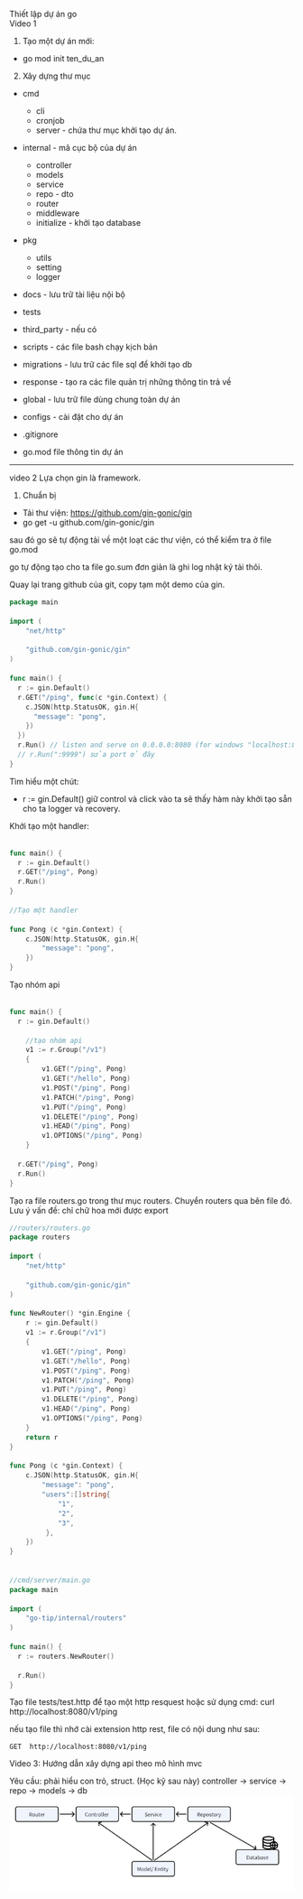 Thiết lập dự án go  
Video 1

1. Tạo một dự án mới:

- go mod init ten_du_an

2. Xây dựng thư mục

- cmd
  - cli
  - cronjob
  - server - chứa thư mục khởi tạo dự án.
- internal - mã cục bộ của dự án
  - controller
  - models
  - service
  - repo - dto
  - router
  - middleware
  - initialize - khởi tạo database
- pkg
  - utils
  - setting
  - logger
- docs - lưu trữ tài liệu nội bộ
- tests
- third_party - nếu có
- scripts - các file bash chạy kịch bản
- migrations - lưu trữ các file sql để khởi tạo db
- response - tạo ra các file quản trị những thông tin trả về
- global - lưu trữ file dùng chung toàn dự án
- configs - cài đặt cho dự án

- .gitignore
- go.mod file thông tin dự án

---

video 2
Lựa chọn gin là framework.

1. Chuẩn bị

- Tải thư viện: https://github.com/gin-gonic/gin
- go get -u github.com/gin-gonic/gin

sau đó go sẽ tự động tải về một loạt các thư viện, có thể kiểm tra ở file go.mod

go tự động tạo cho ta file go.sum đơn giản là ghi log nhật ký tải thôi.

Quay lại trang github của git, copy tạm một demo của gin.

```go
package main

import (
	"net/http"

	"github.com/gin-gonic/gin"
)

func main() {
  r := gin.Default()
  r.GET("/ping", func(c *gin.Context) {
    c.JSON(http.StatusOK, gin.H{
      "message": "pong",
    })
  })
  r.Run() // listen and serve on 0.0.0.0:8080 (for windows "localhost:8080")
  // r.Run(":9999") sửa port ở đây
}
```

Tìm hiểu một chút:

- r := gin.Default() giữ control và click vào ta sẽ thấy hàm này khởi tạo sẵn cho ta logger và recovery.

Khởi tạo một handler:

```go

func main() {
  r := gin.Default()
  r.GET("/ping", Pong)
  r.Run()
}

//Tạo một handler

func Pong (c *gin.Context) {
	c.JSON(http.StatusOK, gin.H{
		"message": "pong",
	})
}

```

Tạo nhóm api

```go

func main() {
  r := gin.Default()

	//tạo nhóm api
	v1 := r.Group("/v1")
	{
		v1.GET("/ping", Pong)
		v1.GET("/hello", Pong)
		v1.POST("/ping", Pong)
		v1.PATCH("/ping", Pong)
		v1.PUT("/ping", Pong)
		v1.DELETE("/ping", Pong)
		v1.HEAD("/ping", Pong)
		v1.OPTIONS("/ping", Pong)
	}

  r.GET("/ping", Pong)
  r.Run()
}
```

Tạo ra file routers.go trong thư mục routers. Chuyển routers qua bên file đó. Lưu ý vấn đề: chỉ chữ hoa mới được export

```go
//routers/routers.go
package routers

import (
	"net/http"

	"github.com/gin-gonic/gin"
)

func NewRouter() *gin.Engine {
	r := gin.Default()
	v1 := r.Group("/v1")
	{
		v1.GET("/ping", Pong)
		v1.GET("/hello", Pong)
		v1.POST("/ping", Pong)
		v1.PATCH("/ping", Pong)
		v1.PUT("/ping", Pong)
		v1.DELETE("/ping", Pong)
		v1.HEAD("/ping", Pong)
		v1.OPTIONS("/ping", Pong)
	}
	return r
}

func Pong (c *gin.Context) {
	c.JSON(http.StatusOK, gin.H{
		"message": "pong",
		"users":[]string{
			"1",
			"2",
			"3",
		 },
	})
}


//cmd/server/main.go
package main

import (
	"go-tip/internal/routers"
)

func main() {
  r := routers.NewRouter()

  r.Run()
}

```

Tạo file tests/test.http để tạo một http resquest hoặc sử dụng cmd: curl http://localhost:8080/v1/ping

nếu tạo file thì nhớ cài extension http rest, file có nội dung như sau:

```http
GET  http://localhost:8080/v1/ping
```

Video 3: Hướng dẫn xây dựng api theo mô hình mvc

Yêu cầu: phải hiểu con trỏ, struct. (Học kỹ sau này)
controller -> service -> repo -> models -> db
![mvc](docs/mvc.png)
